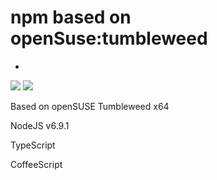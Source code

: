 # npm based on openSuse:tumbleweed
-
[![](https://images.microbadger.com/badges/image/webdeskltd/npm.svg)](https://microbadger.com/images/webdeskltd/npm "Get your own image badge on microbadger.com") [![](https://images.microbadger.com/badges/version/webdeskltd/npm.svg)](https://microbadger.com/images/webdeskltd/npm "Get your own version badge on microbadger.com")

Based on openSUSE Tumbleweed x64

NodeJS v6.9.1

TypeScript

CoffeeScript
